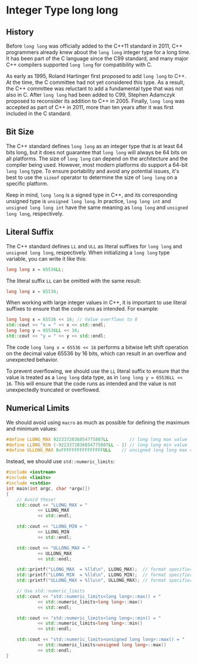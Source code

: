 # Integer Type long long

## History
Before `long long` was officially added to the C++11 standard in 2011, C++ programmers already knew about the `long long`  integer type for a long time. It has been part of the C language since the C99 standard, and many major C++ compilers supported `long long` for compatibility with C.

As early as 1995, Roland Hartinger first proposed to add `long long`  to C++. At the time, the C committee had not yet considered this type. As a result, the C++ committee was reluctant to add a fundamental type that was not also in C. After `long long` had been added to C99, Stephen Adamczyk proposed to reconsider its addition to C++ in 2005. Finally, `long long` was accepted as part of C++ in 2011, more than ten years after it was first included in the C standard.

## Bit Size
The C++ standard defines `long long` as an integer type that is at least 64 bits long, but it does not guarantee that `long long` will always be 64 bits on all platforms. The size of `long long` can depend on the architecture and the compiler being used. However, most modern platforms do support a 64-bit `long long` type. To ensure portability and avoid any potential issues, it's best to use the `sizeof` operator to determine the size of `long long` on a specific platform.

Keep in mind, `long long` is a signed type in C++, and its corresponding unsigned type is `unsigned long long`. In practice, `long long int` and `unsigned long long int`  have the same meaning as `long long` and `unsigned long long`, respectively. 

## Literal Suffix
The C++ standard defines `LL` and `ULL` as literal suffixes for `long long` and `unsigned long long`, respectively. When initializing a `long long` type variable, you can write it like this:

```cpp
long long x = 65536LL;
```

The literal suffix `LL` can be omitted with the same result:

```cpp
long long x = 65536;
```

When working with large integer values in C++, it is important to use literal suffixes to ensure that the code runs as intended. For example:

```cpp
long long x = 65536 << 16; // Value overflows to 0
std::cout << "x = " << x << std::endl;
long long y = 65536LL << 16;
std::cout << "y = " << y << std::endl;
```

The code `long long x = 65536 << 16` performs a bitwise left shift operation on the decimal value 65536 by 16 bits, which can result in an overflow and unexpected behavior.

To prevent overflowing, we should use the `LL` literal suffix to ensure that the value is treated as a `long long` data type, as in `long long y = 65536LL << 16`. This will ensure that the code runs as intended and the value is not unexpectedly truncated or overflowed.

## Numerical Limits

We should avoid using `macro` as much as possible for defining the maximum and minimum values:
```cpp
#define LLONG_MAX 9223372036854775807LL        // long long max value
#define LLONG_MIN (-9223372036854775807LL - 1) // long long min value
#define ULLONG_MAX 0xFFFFFFFFFFFFFFFFULL    // unsigned long long max value
```

Instead, we should use `std::numeric_limits`:
```cpp
#include <iostream>
#include <limits>
#include <cstdio>
int main(int argc, char *argv[])
{
    // Avoid these!
    std::cout << "LLONG_MAX = "  
            << LLONG_MAX  
            << std::endl;

    std::cout << "LLONG_MIN = "  
            << LLONG_MIN  
            << std::endl;

    std::cout << "ULLONG_MAX = " 
            << ULLONG_MAX 
            << std::endl;

    std::printf("LLONG_MAX  = %lld\n", LLONG_MAX);  // format specifier %lld
    std::printf("LLONG_MIN  = %lld\n", LLONG_MIN);  // format specifier %lld
    std::printf("ULLONG_MAX = %llu\n", ULLONG_MAX); // format specifier %llu

    // Use std::numeric_limits
    std::cout << "std::numeric_limits<long long>::max() = " 
            << std::numeric_limits<long long>::max() 
            << std::endl;

    std::cout << "std::numeric_limits<long long>::min() = "
            << std::numeric_limits<long long>::min()
            << std::endl;

    std::cout << "std::numeric_limits<unsigned long long>::max() = "
            << std::numeric_limits<unsigned long long>::max() 
            << std::endl;
}
```